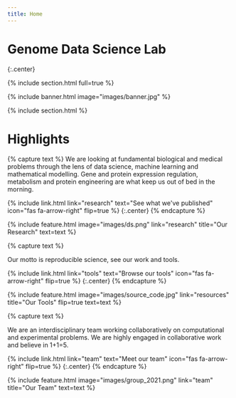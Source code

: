 ```yaml
---
title: Home
---
```


# Genome Data Science Lab

{:.center}

{% include section.html full=true %}

{% include banner.html image="images/banner.jpg" %}

{% include section.html %}

# Highlights

{% capture text %}
We are looking at fundamental biological and medical problems through the lens of data science, machine learning and mathematical modelling. Gene and protein expression regulation, metabolism and protein engineering are what keep us out of bed in the morning.  

{%
  include link.html
  link="research"
  text="See what we've published"
  icon="fas fa-arrow-right"
  flip=true
%}
{:.center}
{% endcapture %}

{%
  include feature.html
  image="images/ds.png"
  link="research"
  title="Our Research"
  text=text
%}

{% capture text %}

Our motto is reproducible science, see our work and tools.

{%
  include link.html
  link="tools"
  text="Browse our tools"
  icon="fas fa-arrow-right"
  flip=true
%}
{:.center}
{% endcapture %}

{%
  include feature.html
  image="images/source_code.jpg"
  link="resources"
  title="Our Tools"
  flip=true
  text=text
%}

{% capture text %}

We are an interdisciplinary team working collaboratively on computational and experimental problems. We are highly engaged in collaborative work and believe in 1+1=5. 

{%
  include link.html
  link="team"
  text="Meet our team"
  icon="fas fa-arrow-right"
  flip=true
%}
{:.center}
{% endcapture %}

{%
  include feature.html
  image="images/group_2021.png"
  link="team"
  title="Our Team"
  text=text
%}
